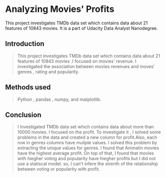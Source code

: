 # Analyzing Movies' Profits
This project investigates TMDb data set which contains data about 21 features of 10843 movies. It is a part of Udacity Data Analyst Nanodegree.
## Introduction

> This project investigates TMDb data set which contains data about 21 features of 10843 movies .I focused on movies' revenue. I investigated the association between movies revenues and moves' genres , rating and popularity.

## Methods used

> Python , pandas , numpy, and matplotlib.

## Conclusion

> I Investigated TMDb data set which contains data about more than 10000 movies. I focused on the profit. To investigate it , I solved some problems in the data and created a new column for profit.Also, each row in genres columns have muliple values. I solved this problem by extracting the unique values for genres. 
I found that Animatin movies have the highest average profit. On top of that, I found that movies with hiegher voting and popularity have hiegher profits but I did not use a statiscal model. so, I can't infere the strenth of the relationship between voting or popularity with profit.

